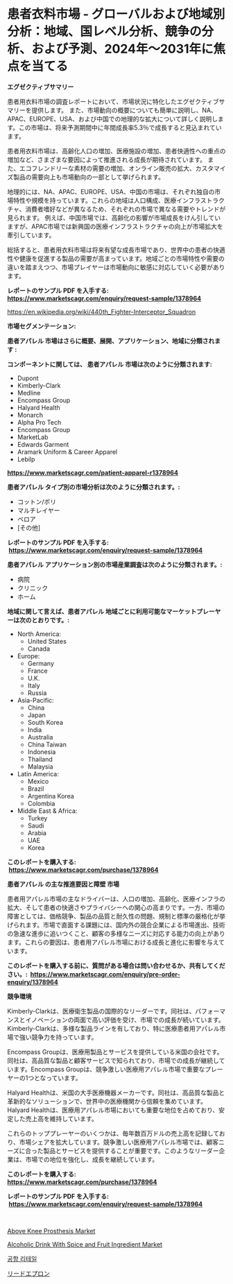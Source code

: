 <p><h1>患者衣料市場 - グローバルおよび地域別分析：地域、国レベル分析、競争の分析、および予測、2024年〜2031年に焦点を当てる</h1></p><p><strong>エグゼクティブサマリー</strong></p>
<p><p>患者用衣料市場の調査レポートにおいて、市場状況に特化したエグゼクティブサマリーを提供します。 また、市場動向の概要についても簡単に説明し、NA、APAC、EUROPE、USA、および中国での地理的な拡大について詳しく説明します。この市場は、将来予測期間中に年間成長率5.3％で成長すると見込まれています。</p><p>患者用衣料市場は、高齢化人口の増加、医療施設の増加、患者快適性への重点の増加など、さまざまな要因によって推進される成長が期待されています。 また、エコフレンドリーな素材の需要の増加、オンライン販売の拡大、カスタマイズ製品の需要向上も市場動向の一部として挙げられます。</p><p>地理的には、NA、APAC、EUROPE、USA、中国の市場は、それぞれ独自の市場特性や規模を持っています。これらの地域は人口構成、医療インフラストラクチャ、消費者嗜好などが異なるため、それぞれの市場で異なる需要やトレンドが見られます。 例えば、中国市場では、高齢化の影響が市場成長をけん引していますが、APAC市場では新興国の医療インフラストラクチャの向上が市場拡大を牽引しています。</p><p>総括すると、患者用衣料市場は将来有望な成長市場であり、世界中の患者の快適性や健康を促進する製品の需要が高まっています。地域ごとの市場特性や需要の違いを踏まえつつ、市場プレイヤーは市場動向に敏感に対応していく必要があります。</p></p>
<p><strong>レポートのサンプル PDF を入手する: <a href="https://www.marketscagr.com/enquiry/request-sample/1378964">https://www.marketscagr.com/enquiry/request-sample/1378964</a></strong></p>
<p><a href="https://en.wikipedia.org/wiki/440th_Fighter-Interceptor_Squadron">https://en.wikipedia.org/wiki/440th_Fighter-Interceptor_Squadron</a></p>
<p><strong>市場セグメンテーション:</strong></p>
<p><strong> 患者アパレル 市場はさらに概要、展開、アプリケーション、地域に分類されます :</strong></p>
<p><strong>コンポーネントに関しては、 患者アパレル 市場は次のように分類されます: &nbsp;</strong></p>
<p><ul><li>Dupont</li><li>Kimberly-Clark</li><li>Medline</li><li>Encompass Group</li><li>Halyard Health</li><li>Monarch</li><li>Alpha Pro Tech</li><li>Encompass Group</li><li>MarketLab</li><li>Edwards Garment</li><li>Aramark Uniform & Career Apparel</li><li>Lebilp</li></ul></p>
<p><strong><a href="https://www.marketscagr.com/patient-apparel-r1378964">https://www.marketscagr.com/patient-apparel-r1378964</a></strong></p>
<p><strong> 患者アパレル タイプ別の市場分析は次のように分類されます。:</strong></p>
<p><ul><li>コットン/ポリ</li><li>マルチレイヤー</li><li>ベロア</li><li>[その他]</li></ul></p>
<p><strong>レポートのサンプル PDF を入手する: &nbsp;<a href="https://www.marketscagr.com/enquiry/request-sample/1378964">https://www.marketscagr.com/enquiry/request-sample/1378964</a></strong></p>
<p><strong> 患者アパレル アプリケーション別の市場産業調査は次のように分類されます。:</strong></p>
<p><ul><li>病院</li><li>クリニック</li><li>ホーム</li></ul></p>
<p><strong>地域に関して言えば、患者アパレル 地域ごとに利用可能なマーケットプレーヤーは次のとおりです。:</strong></p>
<p><ul>
    <li>
        North America:
        <ul>
            <li>United States</li>
            <li>Canada</li>
        </ul>
    </li>
    <li>
        Europe:
        <ul>
            <li>Germany</li>
            <li>France</li>
            <li>U.K.</li>
            <li>Italy</li>
            <li>Russia</li>
        </ul>
    </li>
    <li>
        Asia-Pacific:
        <ul>
            <li>China</li>
            <li>Japan</li>
            <li>South Korea</li>
            <li>India</li>
            <li>Australia</li>
            <li>China Taiwan</li>
            <li>Indonesia</li>
            <li>Thailand</li>
            <li>Malaysia</li>
        </ul>
    </li>
    <li>
        Latin America:
        <ul>
            <li>Mexico</li>
            <li>Brazil</li>
            <li>Argentina Korea</li>
            <li>Colombia</li>
        </ul>
    </li>
    <li>
        Middle East & Africa:
        <ul>
            <li>Turkey</li>
            <li>Saudi</li>
            <li>Arabia</li>
            <li>UAE</li>
            <li>Korea</li>
        </ul>
    </li>
    </ul></p>
<p><strong>このレポートを購入する: &nbsp;<a href="https://www.marketscagr.com/purchase/1378964">https://www.marketscagr.com/purchase/1378964</a></strong></p>
<p><strong>患者アパレル の主な推進要因と障壁 市場</strong></p>
<p><p>患者用アパレル市場の主なドライバーは、人口の増加、高齢化、医療インフラの拡大、そして患者の快適さやプライバシーへの関心の高まりです。一方、市場の障害としては、価格競争、製品の品質と耐久性の問題、規制と標準の厳格化が挙げられます。市場で直面する課題には、国内外の競合企業による市場進出、技術の急速な進歩に追いつくこと、顧客の多様なニーズに対応する能力の向上があります。これらの要因は、患者用アパレル市場における成長と進化に影響を与えています。</p></p>
<p><strong>このレポートを購入する前に、質問がある場合は問い合わせるか、共有してください。:&nbsp; <a href="https://www.marketscagr.com/enquiry/pre-order-enquiry/1378964">https://www.marketscagr.com/enquiry/pre-order-enquiry/1378964</a></strong></p>
<p><strong>競争環境</strong></p>
<p><p>Kimberly-Clarkは、医療衛生製品の国際的なリーダーです。同社は、パフォーマンスとイノベーションの両面で高い評価を受け、市場での成長が続いています。Kimberly-Clarkは、多様な製品ラインを有しており、特に医療患者用アパレル市場で強い競争力を持っています。</p><p>Encompass Groupは、医療用製品とサービスを提供している米国の会社です。同社は、高品質な製品と顧客サービスで知られており、市場での成長が継続しています。Encompass Groupは、競争激しい医療用アパレル市場で重要なプレーヤーの1つとなっています。</p><p>Halyard Healthは、米国の大手医療機器メーカーです。同社は、高品質な製品と革新的なソリューションで、世界中の医療機関から信頼を集めています。Halyard Healthは、医療用アパレル市場においても重要な地位を占めており、安定した売上高を維持しています。</p><p>これらのトッププレーヤーのいくつかは、毎年数百万ドルの売上高を記録しており、市場シェアを拡大しています。競争激しい医療用アパレル市場では、顧客ニーズに合った製品とサービスを提供することが重要です。このようなリーダー企業は、市場での地位を強化し、成長を継続しています。</p></p>
<p><strong>このレポートを購入する: &nbsp; <a href="https://www.marketscagr.com/purchase/1378964">https://www.marketscagr.com/purchase/1378964</a></strong></p>
<p><strong>レポートのサンプル PDF を入手する: &nbsp;<a href="https://www.marketscagr.com/enquiry/request-sample/1378964">https://www.marketscagr.com/enquiry/request-sample/1378964</a></strong><strong></strong></p>
<p>&nbsp;</p>
<p><p><a href="https://github.com/sarohimweaach77/Market-Research-Report-List-1/blob/main/above-knee-prosthesis-market.md">Above Knee Prosthesis Market</a></p><p><a href="https://github.com/nigngrjl95/Market-Research-Report-List-1/blob/main/alcoholic-drink-with-spice-and-fruit-ingredient-market.md">Alcoholic Drink With Spice and Fruit Ingredient Market</a></p><p><a href="https://github.com/LuckeyCorbin/Market-Research-Report-List-1/blob/main/45672014523.md">공항 리테일</a></p><p><a href="https://github.com/DanykaKilback/Market-Research-Report-List-2/blob/main/2561140916.md">リードエプロン</a></p></p>